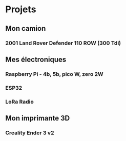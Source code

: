 # Projets

## Mon camion

### 2001 Land Rover Defender 110 ROW (300 Tdi)

## Mes électroniques

### Raspberry Pi - 4b, 5b, pico W, zero 2W

### ESP32

### LoRa Radio

## Mon imprimante 3D

### Creality Ender 3 v2

